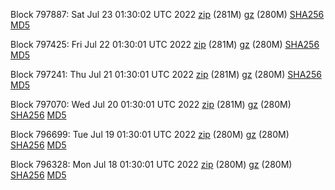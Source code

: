 Block 797887: Sat Jul 23 01:30:02 UTC 2022 [zip](https://files.01coin.io/mainnet/2022-07-23/bootstrap.dat.zip) (281M) [gz](https://files.01coin.io/mainnet/2022-07-23/bootstrap.dat.tar.gz) (280M) [SHA256](https://files.01coin.io/mainnet/2022-07-23/sha256.txt) [MD5](https://files.01coin.io/mainnet/2022-07-23/md5.txt)

Block 797425: Fri Jul 22 01:30:01 UTC 2022 [zip](https://files.01coin.io/mainnet/2022-07-22/bootstrap.dat.zip) (281M) [gz](https://files.01coin.io/mainnet/2022-07-22/bootstrap.dat.tar.gz) (280M) [SHA256](https://files.01coin.io/mainnet/2022-07-22/sha256.txt) [MD5](https://files.01coin.io/mainnet/2022-07-22/md5.txt)

Block 797241: Thu Jul 21 01:30:01 UTC 2022 [zip](https://files.01coin.io/mainnet/2022-07-21/bootstrap.dat.zip) (281M) [gz](https://files.01coin.io/mainnet/2022-07-21/bootstrap.dat.tar.gz) (280M) [SHA256](https://files.01coin.io/mainnet/2022-07-21/sha256.txt) [MD5](https://files.01coin.io/mainnet/2022-07-21/md5.txt)

Block 797070: Wed Jul 20 01:30:01 UTC 2022 [zip](https://files.01coin.io/mainnet/2022-07-20/bootstrap.dat.zip) (281M) [gz](https://files.01coin.io/mainnet/2022-07-20/bootstrap.dat.tar.gz) (280M) [SHA256](https://files.01coin.io/mainnet/2022-07-20/sha256.txt) [MD5](https://files.01coin.io/mainnet/2022-07-20/md5.txt)

Block 796699: Tue Jul 19 01:30:01 UTC 2022 [zip](https://files.01coin.io/mainnet/2022-07-19/bootstrap.dat.zip) (280M) [gz](https://files.01coin.io/mainnet/2022-07-19/bootstrap.dat.tar.gz) (280M) [SHA256](https://files.01coin.io/mainnet/2022-07-19/sha256.txt) [MD5](https://files.01coin.io/mainnet/2022-07-19/md5.txt)

Block 796328: Mon Jul 18 01:30:01 UTC 2022 [zip](https://files.01coin.io/mainnet/2022-07-18/bootstrap.dat.zip) (280M) [gz](https://files.01coin.io/mainnet/2022-07-18/bootstrap.dat.tar.gz) (280M) [SHA256](https://files.01coin.io/mainnet/2022-07-18/sha256.txt) [MD5](https://files.01coin.io/mainnet/2022-07-18/md5.txt)

